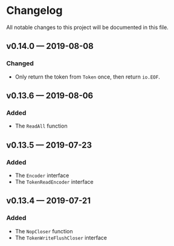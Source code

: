 # Changelog

All notable changes to this project will be documented in this file.


## v0.14.0 — 2019-08-08

### Changed

- Only return the token from `Token` once, then return `io.EOF`.


## v0.13.6 — 2019-08-06

### Added

- The `ReadAll` function


## v0.13.5 — 2019-07-23

### Added

- The `Encoder` interface
- The `TokenReadEncoder` interface


## v0.13.4 — 2019-07-21

### Added

- The `NopCloser` function
- The `TokenWriteFlushCloser` interface
